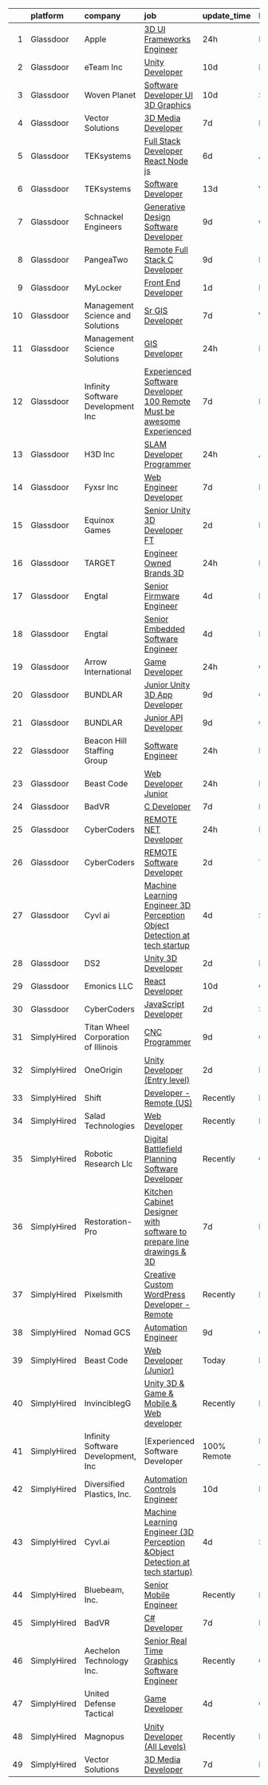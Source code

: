 

|    | platform    | company                             | job                                                                                                                                                                                                                                                                                                                                                                                                                                                                                                                                                                                                                                                                                                                                                                                                                                                                                                                                                                                                                                                                                                                                                                                                                                                                                                                                                                                                | update_time   | location              |
|---:|:------------|:------------------------------------|:---------------------------------------------------------------------------------------------------------------------------------------------------------------------------------------------------------------------------------------------------------------------------------------------------------------------------------------------------------------------------------------------------------------------------------------------------------------------------------------------------------------------------------------------------------------------------------------------------------------------------------------------------------------------------------------------------------------------------------------------------------------------------------------------------------------------------------------------------------------------------------------------------------------------------------------------------------------------------------------------------------------------------------------------------------------------------------------------------------------------------------------------------------------------------------------------------------------------------------------------------------------------------------------------------------------------------------------------------------------------------------------------------|:--------------|:----------------------|
|  1 | Glassdoor   | Apple                               | [3D UI Frameworks Engineer](https://www.glassdoor.com/partner/jobListing.htm?pos=110&ao=1110586&s=58&guid=0000018205c980aeaa935b536f0b4638&src=GD_JOB_AD&t=SR&vt=w&cs=1_69bb2c0f&cb=1657954468466&jobListingId=1008009138654&cpc=F41FEAB56D215062&jrtk=3-0-1g82sj07ukf33801-1g82sj08ggagu800-740bc62d46df2290--6NYlbfkN0BvKrLyj5gPmtZO9T8euul8TCxuuKNOtzRJOomxnwSEodTz2Bc-sPZlbtkML8D-m4oQhPFEr4JoDiWtrmkvOkV1ZeZt1Muek4EO_rVM0llkCDFJS_9uaxYJWiFKTl_FbjPnK4EOWOPfMIK8uW9YU4tGk4l-OSyYNAYfepmQO6JiCvFrSNIkKiKd3u9vg33xRE36tntYk4Jqb3PrHGclc46a0O0qeB0h4b3_VgxNlSP2D5a_YETpe9L9GXSIUpC4iLuIY6qeO11SNvt1HT8f5xnowaWIxBKUADEBmZ4IbCaEDWcSXsljOX26wj2GKo0Bw-gjAaA8xCU-tkqVY-WhLUsFyMgMD-SdIzzDF3uAGn2z_lGha2MDUN1fs_iyGkfKUMGflEAgZbxA7wV-orzNhN_Dz-yeLbmm9617zUPC5SCEIKfaDd8CId8V8DBAwJAEMHnrSZrhwahV2mJfipJIgDI0lyz4ca8XPbaDUiTNCNKVuXjVK3g9JUWh6SWv83gA7TSQurOSy_XoDf3mdEbCq9hCAgkeZO-_oeDRNRi-edNrg8XQbuyD4DNngbVJTb3IVLopkCgz-zd7jp1oMnYIdKWSu86K_a_wiBm_iwBbgu8HiA41X65MsLRv_Z-xUFoCOWldczUhouWepiQo8sxW4bzxPuJgpZbdv7vjBT8I7qMFZSQOs_LI_pauLsdlIUb2MtrblkiOYJBcpWdE7qmax-dBQ8icKCUkAb3Xyjhrw7PqlJxQMLJzFQ2erd8160vXIkUDVNLIEn52tzNG8iFYJA6CLHkpBvCbfqj1gBonIWjV2jduAAPli7tCejU6Ajvws6Ctk2rNrnIIpt0LYAnc4MexwCbSIqB3aiHeOvgOxZB4MfNPu6HbPzcUd02N7J6PzGFciWALZlJJk0ydxwmchgCFDnahe4hsL4i5tCXIGy2USLJTFAXe8ix2Z0D1NGzYCPnG-1ke109bOQ%3D%3D)                                                        | 24h           | Boulder, CO           |
|  2 | Glassdoor   | eTeam Inc                           | [Unity Developer](https://www.glassdoor.com/partner/jobListing.htm?pos=111&ao=1110586&s=58&guid=0000018205c980aeaa935b536f0b4638&src=GD_JOB_AD&t=SR&vt=w&ea=1&cs=1_20928850&cb=1657954468467&jobListingId=1007985414064&cpc=9908D8D4413DBB8A&jrtk=3-0-1g82sj07ukf33801-1g82sj08ggagu800-e4f5f2f77c7a5e27--6NYlbfkN0BrebvuryEatuNHUHZCAQUz0OnV0ltSPb-mADEOcHGVot9rTrxxekT_0oFh76gfC5mPXlbWNqmB225apfScfrCU2JrkwAS7ewq6yO6Haz_G-wU55LR7RRBedLF-9-2wWB-zpB5YeSZ4IwU1LLrhnPtAiQ9DRpiCdciqnutn4FeqqqxBf-2elZ3V7AfpppKr23Jp4EewEy_82QE4S3UrHPrVF0bxge8XAgViojdQl9Lk9M2Z6rHyJOHXx2XV-Hg92nAxXJx1CwYbNsRHNZrbiipE1nuMRcd9Z-RXXRCnLq4xeW84QdRxFv19cxh1VuR8qF4nXSbQPFIUXkv9q9MLLlkzoiskU7qiehdNwW10ShYOhwEcNgOW_8L7lcPh5v5lnACz8poMbNeCKq6jA9fWU6fAy8dsN6PbsUY990P7qGJD9gxiwKmQElhB9M5N7SHnY6HFFRHJ6xb7aI3W8rkInlRgu2c7uWmPTPMWpCjyLPwLv_iFPVhXGCi0Z5pxP6C8eUo%3D)                                                                                                                                                                                                                                                                                                                                                                                                                                                                                                                                           | 10d           | Remote                |
|  3 | Glassdoor   | Woven Planet                        | [Software Developer  UI 3D Graphics ](https://www.glassdoor.com/partner/jobListing.htm?pos=106&ao=1110586&s=58&guid=0000018205c980aeaa935b536f0b4638&src=GD_JOB_AD&t=SR&vt=w&ea=1&cs=1_fa3e74ba&cb=1657954468467&jobListingId=1007986416991&cpc=39BF0EDDD7C951CC&jrtk=3-0-1g82sj07ukf33801-1g82sj08ggagu800-45e24007f5f1396f--6NYlbfkN0DSgjPPcnEdvoK3uuxfISLALE6pB1FR7YSHOr_tSg5_QCn410VK5Ds4sai37YL-FnFSoIZqvE9RVYgU4zL2mlfJ_uFXv9xCsapT1JUXc56Sf65AsmN7g1lfrJd60L6aU9d3gZIf_D8CIwL1yA069_Fo_jYKHls2jd_9vSYBSvU59-ydQFe80vLv6hj7hchsE5_QDy8_qdTm1ijcnOdqYeA162Fg5_SoacTiUMr8RWy4HhsqKqSDpAiZzKw_cAZqhhDPniolCH7ha2eVBgL6lzTCAiH2aHklPGjnmxQLGVCvevAU18JUhQ7_crmcc2sCyQpZoVWvFf1K6wnPJzFhWJBbiLuvsbUb01fuS6V1zA_3sNh-7G9ob2ZykJASWDeYBHOKzlmzTIzAuxJWyD6U0mtWAjPU9PO9LgJfJOukaf8Cmww0WYA9m2cRNUUnpGj7s4IkD6SxgjkxiGEhOrgB-jQrbnYTV7yzH5APoPozHm0xyMhx6py20ZGL2yk8CRyM1I63GKfDmQ8UKZ6oHJ2MQj4Ur2VZyjSNg7SJedBY50TXVscrI67VS5huP_V4akXS5nNlOXkW2_jGJA%3D%3D)                                                                                                                                                                                                                                                                                                                                                                                                                                         | 10d           | San Francisco, CA     |
|  4 | Glassdoor   | Vector Solutions                    | [3D Media Developer](https://www.glassdoor.com/partner/jobListing.htm?pos=121&ao=1136043&s=58&guid=0000018205c980aeaa935b536f0b4638&src=GD_JOB_AD&t=SR&vt=w&cs=1_590a1502&cb=1657954468468&jobListingId=1007993677142&jrtk=3-0-1g82sj07ukf33801-1g82sj08ggagu800-8e6ab28496598dde-)                                                                                                                                                                                                                                                                                                                                                                                                                                                                                                                                                                                                                                                                                                                                                                                                                                                                                                                                                                                                                                                                                                                | 7d            | Remote                |
|  5 | Glassdoor   | TEKsystems                          | [Full Stack Developer  React Node js ](https://www.glassdoor.com/partner/jobListing.htm?pos=117&ao=1110586&s=58&guid=0000018205c980aeaa935b536f0b4638&src=GD_JOB_AD&t=SR&vt=w&cs=1_a5c6cb33&cb=1657954468468&jobListingId=1007994197078&cpc=47CFDC01B3F81FAC&jrtk=3-0-1g82sj07ukf33801-1g82sj08ggagu800-e5470a0c88ea5a8f--6NYlbfkN0AuKz8EBO1xHDEL7V2YF9xF3dC_I9B9i-Zw2Jh8clPMK9BxhHDJszxSyW718EipT5MlaGIjSuPp5ThcRqBXMXYGPTa03Ekk-65yCIpng8GrnZwI-xdKEpRv0ZmCj6anxiJ7czwOpXb1PgzGPNwQoOONxMJO8q6FFUY4ZKBspCjha5KoeZTS0ko45tQPRVFrQJ_vNfHSlLdQY8zzN0yNS-u910J_YAieGW0bD_QyzVd_COJyWH4hGjK-uMRF9LiE9HXfG-NaK_kfl007Fs0-QcjXMJEO7x4-4wwJLgjEYc8QqEkh2GZ3T_j-Ywr9iMGl18VF7kYzKSeveXrDJ_A0pkHVgCkg7qCBUqY9n-4Mdi85O9y4-z_dWQSAn3bJhWYQV3n-0ji84PNUhMoI8Tsdfug6jSANk5cLj2AFd4W80NAEDZV2cOMEQEGt22I6OJ7vbnGVVp4WkXcQri293G8HlX78LrUphYRORavhSiSDdycrrLWTeL233RTOI1F3WdVd9rkhhMUnsvANdJPQZ-H-CEp9YAhuztb-70mSVQ_zBX4e_K6Ll25rM07sIJGXIHg_L-9SnHAWQPUey1SdiIo4WW6SG9aeT-IEObjXrKVr7jZgYIvyLXgMDD_QygxTuQtmNqeN6eQiw-G6L7gC50tyrgUMiqOpAtQnltkZleqy0Z6uw38gpV0IbGBdU6wyEpibhoI2TRhB1sdqhlYm0D6HOHLZWpaMJ-WlWZF-e03eFl3roFLVMiD_uKiuN5UTnQsxlWEzNsowqaQ_rjzQZwa-4ynnD_w4U_AZOFv5H4MV_rDVtHyDZxZVcoD9f_or4JyoMAasJ9_mQv8Gsc1cqVW2yAE109U0WZvn5Yfq4DWykSUT6ngPQfj3uoTBlPqN3Xf9GC1IAGXzIxMMuPMBuc6w-GpPd1cQN7nfhkyG9BDnUi1_WaBVe3E6-meqoB_XNWBw7URBcv_jV_0tcA%3D%3D)                                             | 6d            | Atlanta, GA           |
|  6 | Glassdoor   | TEKsystems                          | [Software Developer](https://www.glassdoor.com/partner/jobListing.htm?pos=118&ao=1110586&s=58&guid=0000018205c980aeaa935b536f0b4638&src=GD_JOB_AD&t=SR&vt=w&cs=1_969e561b&cb=1657954468468&jobListingId=1007978836663&cpc=47CFDC01B3F81FAC&jrtk=3-0-1g82sj07ukf33801-1g82sj08ggagu800-bfa3dd6b28200f17--6NYlbfkN0AuKz8EBO1xHDEL7V2YF9xF3dC_I9B9i-Zw2Jh8clPMK9BxhHDJszxSyW718EipT5OBx_lnmj0Ujvb8C2pAVCBawXtZxjgdNqS_BLECfXQT_1ZZ4W5YfPY_0HJGzxvEiTHgUYFr3sUqKskdKMxruY7_5YR0wop9NtVZ82bUKn1VpnQ-dHOb6lKXXJflXXr3CNeKA0vGK6OSUE7W75rOHrm5K8r6liRFTSclXKTXjHssyHjVWspl3tpwqj4w_qTUCNm9UCjvC1x_rDSlVBuMnovrRhISWhDAeTyD9RuLckRV6z-PWC4tpPHrdPsiYaLCUwOerkW2TCVUEzLNFUcDlkeIuyjuZOSQa6ShD5EtHRTvG42Iws4UiWOxgwfKnCSYhWphzJtKhFBFJNR_47Fbpv0W1VV65zr-W2ELK4GDIOovAusxrDazgsLODOicR_p8S59yDQd7GWG8yKJgU8D2i8Ybf_M8HPQoQ1opQMyxypVJPVUsc4vrvJVbv0dQMmdlngxc1G615hoh2MgMFBZHQnVnaYaCdi7fcc0cD7EO48UU0QgHVYn7bCEvAdl_RV3lGaRf2r-UrA8RsTk3p4ccX8cIiWHdQY6ndBqdOl3To3MDQk_-Y7R_hgOSo8Vo7468_lVDNmAd7_Y3_h3hWk-M7ODMLIUyZA4W0D7wZBo7o6H--JVwykw0b0Guq0fK82fmpoi8edMtb8AuIbTXxWyr0Ot4Z57tqXUu0MogMQyqTgeCz9SAc0RdWUuvkQ5jpV2Disl2DGiAK_KmQeKrjH88LQvcZBkNmN7fKDcTxgmPY5EYVibR9LsjbT9-I3tNTlkDiHJTaQzpIx-wtHhr7JRA_S5t_HS8wf7ENORPz-JzTndSjoorjv5564leCOf3inTdLe0xf2On9sPPaxA8uE05ANnj_zAGWy1KTEpSH2J9kYDEA9OdZvE6i8U1yOD9bsB0firMyTUTHG3TDg%3D%3D)                                                               | 13d           | Wichita, KS           |
|  7 | Glassdoor   | Schnackel Engineers                 | [Generative Design Software Developer](https://www.glassdoor.com/partner/jobListing.htm?pos=101&ao=1110586&s=58&guid=0000018205c980aeaa935b536f0b4638&src=GD_JOB_AD&t=SR&vt=w&ea=1&cs=1_db11650a&cb=1657954468465&jobListingId=1007987458836&cpc=FC4EF002566A9691&jrtk=3-0-1g82sj07ukf33801-1g82sj08ggagu800-7e547bc3bbec425b--6NYlbfkN0BrTPNwjDoELvBVia9gkET74rNEsU_fi4RRK14NiMbuskwBmYiUl43ITcLe-zL9azDC2bpr2SCa5atbsWtVarJGFgRc_UdXsaXv9eSq5MhWIbYHXS2iNjxtl57jP_-YbQkWhoL7t-RZsYxZUoCrAWVDMEXxgRFdx9CQTy9-cnfIsIM4DpLEIpgy2J1BXSAbDoZPlEHCtevRXxsoBW9Q0azvw-FZ826lsHosO27dpQAIzs6cX4IVyCAzYbqOYki0VL0AAwate2rLksNlMW8AipOl5UX9KGQufQshmkAQ4dTPo0rh2Qm5kVXJDFqaThyG6datR79xdrYQjZRcfqLUusxbDDPvXRjnx_JjHiKxGjT5rLwXCyFMpwJyCRRtRYtikUzUG5t0_LkziFeoOA3CTNwviRuJbrIGbxIpyPC6RweH-zoLjwrLHG-sdN8piD9B3mO8LqcJJJCal3-GLlDVeFCy_GzjdWpzsHIE3TJGyGFZxBKWQwVZUgX97v1T2A_gTQKnVSqzGiyfyBZXJMscSBH6hMZydzNrZs4%3D)                                                                                                                                                                                                                                                                                                                                                                                                                                                                                      | 9d            | Omaha, NE             |
|  8 | Glassdoor   | PangeaTwo                           | [Remote Full Stack C  Developer](https://www.glassdoor.com/partner/jobListing.htm?pos=108&ao=1110586&s=58&guid=0000018205c980aeaa935b536f0b4638&src=GD_JOB_AD&t=SR&vt=w&cs=1_d8479357&cb=1657954468466&jobListingId=1007987822530&cpc=B576E40E3A51D23B&jrtk=3-0-1g82sj07ukf33801-1g82sj08ggagu800-b4681075ca74780a--6NYlbfkN0DNW2r_g_L4iYlqGxiHKsZQ9YGI4uo45ioTMb5HFAR8n6iDGHO1VjmvlIPbblnpE7ZtFBUYOjTuSl88U1jlK8KBNXypQKDW4Bo4bremIaL_2KQUJN-eXeaNSHEhinoUH7nP9bxEoLzuq5DJ5Nb9TgROI_7XQVUiJwM7zoMFyd7Euhr_f6gFbbZOdHOTvsHidr4xDlgTDPuS6mWBAYkbmSg-m8Oxr-M5A4xiD121772ok3RFX8E-A6D4gAgXHAy-7Eba4vPaDNKpFCp4x71bQ5GLinuupY9VubwiFJQ3xzuRxuEBRibXrpcN34uH7XJNvGMOfU3b3PBfIDCU7u_q9hIFwCgx4hrJQRNkYHZTYeB7fdH6GXZ8o-nvrfVl986IhQQRmT2en-Q94HsV1-SVsd-lIQ1tCOf17dEaskDXyl2PxtGeicxAen3rcS87C63Bb6CAk5fw46aR5OiB0kaMIXZttP4mL68mKJji1dQwap_TfJ5G9MCR7YgAn3sOCAV79NA%3D)                                                                                                                                                                                                                                                                                                                                                                                                                                                                                                                                 | 9d            | Daphne, AL            |
|  9 | Glassdoor   | MyLocker                            | [Front End Developer](https://www.glassdoor.com/partner/jobListing.htm?pos=128&ao=1136043&s=58&guid=0000018205c980aeaa935b536f0b4638&src=GD_JOB_AD&t=SR&vt=w&ea=1&cs=1_301f4ab0&cb=1657954468469&jobListingId=1008006138063&jrtk=3-0-1g82sj07ukf33801-1g82sj08ggagu800-62806aa80d6b26bd-)                                                                                                                                                                                                                                                                                                                                                                                                                                                                                                                                                                                                                                                                                                                                                                                                                                                                                                                                                                                                                                                                                                          | 1d            | Remote                |
| 10 | Glassdoor   | Management Science and Solutions    | [Sr  GIS Developer](https://www.glassdoor.com/partner/jobListing.htm?pos=102&ao=1110586&s=58&guid=0000018205c980aeaa935b536f0b4638&src=GD_JOB_AD&t=SR&vt=w&ea=1&cs=1_1ce45350&cb=1657954468465&jobListingId=1007993181729&cpc=459542F86C2FA7A2&jrtk=3-0-1g82sj07ukf33801-1g82sj08ggagu800-a9695d677b6a2142--6NYlbfkN0D788tVLZnHYB2JKTLmCXo4PydfvtZKcdbYx6lxKaz3Ivsieb2l0W2pmT-FnCBvTR_2KStkHn2n18Met3D4blVPB3VXfhj9WqCcKZXx2lqe6PNsKh2TVpT8N6_9mGIzwqC1aQ-9oxuxGHefqz2Hzn5Vi7fjIW9PAaonWuAqwN_JRMWxLAokTEh35qHHAVdiPYEB0t4o0zZhMtcv-bkt7Isxmstv31PtCyK6ELdljYDS6ELmrHLLhDpUXHP6g7XZ2W9onOVmf0FVCGZLFXQ2BqfdkLcEqJlXN92R15NmK2GnEKari7oAy8DXk0Ho7ECTWjWXy0gXbjnooUcz1YH6HmkIYNx3mmEWFFjSXMRGxZ639k2BEx1OY2iWaMDphv2Qt9TkheKp_3tDEJA9l0eT5uwzC6mtWJ29H1KBFRwSMpKPSTL_pBxpJoHS0NsQNVSUQfE9qaNT7GDXy35nqNDwZx8onVJ1bRhdhcMWu2rOXsqB1IZg2d9RWg1a4A9nmJtivC0%3D)                                                                                                                                                                                                                                                                                                                                                                                                                                                                                                                                         | 7d            | Washington, DC        |
| 11 | Glassdoor   | Management Science Solutions        | [GIS Developer](https://www.glassdoor.com/partner/jobListing.htm?pos=103&ao=1110586&s=58&guid=0000018205c980aeaa935b536f0b4638&src=GD_JOB_AD&t=SR&vt=w&ea=1&cs=1_b8cfc53e&cb=1657954468466&jobListingId=1008008426386&cpc=DED3C32E22E90A94&jrtk=3-0-1g82sj07ukf33801-1g82sj08ggagu800-f691534a5cb0defb--6NYlbfkN0D5EoDI19pzLD_ZoAvoqM1-O9qeTV9KvYbDAr1-bMzVcQf2IFddxPxdVpy7nU-eKPkVl2j_kXMp2VNSq6XAsCy1xL2FA03BOcK43qNTTXUwQ9ZVeX9oC2-ale2ASakUlZrh_Mk8ZWIt_Nb-3BN0sZjtTDXt05vzuqMIqGR_7P_gsEFFUBVItSBf_XrVMIA1d92Fxa2EaEbm3u4R9IdYcMvl7EN2TTAFimH5i1uIZpVg0gLNZqV75NuAwAfOjODnGdLouooo692zvcAIHbhNsFYateuDhYC3d6EhVGLewYQIJWKPL2m5-eKw-V_rQEdV-LlXSGs7zet8HT5xGmXMtFALy-PjSEULKW_Ygr5Z8fvKWBif9RqVQtZIkjLsERLIu1uuvXsUA7bobrJ46Oo9f8W1e_7SW0Xj1H1p2SmBBM4xtpIokJHYrHsgveti92Ld-NTxB0z4f3E86xJX2NB60o4yA2V7uG2xNjtgSCFWfddhyTZMeXKXK9sgt2QP-H8qf63x_3F9z5jB1A%3D%3D)                                                                                                                                                                                                                                                                                                                                                                                                                                                                                                                               | 24h           | Herndon, VA           |
| 12 | Glassdoor   | Infinity Software Development  Inc  | [Experienced Software Developer 100  Remote Must be awesome Experienced](https://www.glassdoor.com/partner/jobListing.htm?pos=107&ao=1110586&s=58&guid=0000018205c980aeaa935b536f0b4638&src=GD_JOB_AD&t=SR&vt=w&ea=1&cs=1_54840e3a&cb=1657954468467&jobListingId=1007993394974&cpc=56C4EA4A1A191A49&jrtk=3-0-1g82sj07ukf33801-1g82sj08ggagu800-eac65cdda7870806--6NYlbfkN0DXKDYI_yepg0NlIxbNRNpLYk6-xAUlLi5O8UrMeMQSh3pNpjdiW1Sf8S7F-R7ry5FRXc-juaRw04YKabKgxk8-6Iru4SUJLBmPhkQiSB2TipXdLRwztxZIGFPW1Q4dowMoeyW0CQZCb3NDnlQrFdAgvHBP5WPEDsrbrqIc9s6hXIaXGTBynWm7xz1TuoFFnYZrTcKcDwlilDvHbfSN3EatcYTcyLnwHi8t13LCkatZ4ANtrN_XK3MyqiABQjctQNNBBzwET9g-Pp6OCwrJforgbTa88EasunS4SkIq8d1x88yALRpUV3vSaTHRJQlzrs5k_VCMAzpWCx6El4WgDOsuUruB2FnhD3wdoIicBSCU5DWx0zYYcI1PmxWse39d-ChjZC22y-c6caxggGliCmKkHtMOJ_xOpMDmHz7rbf4ICWgH99sVYBjxht9cN-Ihcfb5A1jj9x8O8O9bnJZUaIzKJCjZ0lspANbPwkFdxac-dE46y8TToa8tx2ZYZswQKy-6CDjaaf4UCMy0QCQrv4rQLpU-z3efOI2QDzYFEaic267ZFmIXl79rbvuT5mrGXJI%3D)                                                                                                                                                                                                                                                                                                                                                                                                                    | 7d            | Remote                |
| 13 | Glassdoor   | H3D  Inc                            | [SLAM Developer Programmer](https://www.glassdoor.com/partner/jobListing.htm?pos=105&ao=1110586&s=58&guid=0000018205c980aeaa935b536f0b4638&src=GD_JOB_AD&t=SR&vt=w&ea=1&cs=1_b21806da&cb=1657954468466&jobListingId=1008008514010&cpc=CA5E2B5B7F82281C&jrtk=3-0-1g82sj07ukf33801-1g82sj08ggagu800-5537fc3e7733a8e5--6NYlbfkN0C_kYFcWe4Im3TRdUSuZqhyeMxyATEL5ulxS1hc4rSp6uKqNyxQYFVsQKMFZziBSJ4VVuNJK6yjH_GYAtsTrze1Qz6f4gXqsCRSNFF7QtgPCkfZ1LDRuY6iL-qy01m_njHQ5NguFAnKepn7DqBh6iK6SQil1RNdjY6g5p0OF-GiGKpi1nUh1co2KdAT1kVRsxJ_-BRbgYtnj0ziuIzK_qjji9ljRRtZgPOaOWpsrEsKWGVYH3sApNchlUChzZkmQNk_ByUIWs9RJOmOywu7GGH78NtRPkCbGdq2I_DEytN5A81jd-B3UVJAo2R_3q9n-SxEdK5Uryr2Igh8UQH7Mb7kuiLgP1fOy_9SbRgNeLw5ARDik5b1a4TkMnPEgNURWhEfkx9xQHqfE4bq1lbp8U3TQ0d52AOAavvVhlKjCL38apdgIXOYL_FwM1lQCanpvkEnb562eREVmBECg-JUKM0xy5V8wDWE_MhcAlrrMjqhTbbvhoKDzmrfev1u4gAwQz5ixc8YpAG84w%3D%3D)                                                                                                                                                                                                                                                                                                                                                                                                                                                                                                                   | 24h           | Ann Arbor, MI         |
| 14 | Glassdoor   | Fyxsr Inc                           | [Web Engineer Developer](https://www.glassdoor.com/partner/jobListing.htm?pos=127&ao=1136043&s=58&guid=0000018205c980aeaa935b536f0b4638&src=GD_JOB_AD&t=SR&vt=w&ea=1&cs=1_71f41f4b&cb=1657954468469&jobListingId=1007993460236&jrtk=3-0-1g82sj07ukf33801-1g82sj08ggagu800-97a31c3b0656655e-)                                                                                                                                                                                                                                                                                                                                                                                                                                                                                                                                                                                                                                                                                                                                                                                                                                                                                                                                                                                                                                                                                                       | 7d            | Houston, TX           |
| 15 | Glassdoor   | Equinox Games                       | [Senior Unity 3D Developer  FT ](https://www.glassdoor.com/partner/jobListing.htm?pos=123&ao=1136043&s=58&guid=0000018205c980aeaa935b536f0b4638&src=GD_JOB_AD&t=SR&vt=w&ea=1&cs=1_9b29e3fe&cb=1657954468468&jobListingId=1008003082129&jrtk=3-0-1g82sj07ukf33801-1g82sj08ggagu800-998934cf1a1a27dd-)                                                                                                                                                                                                                                                                                                                                                                                                                                                                                                                                                                                                                                                                                                                                                                                                                                                                                                                                                                                                                                                                                               | 2d            | Remote                |
| 16 | Glassdoor   | TARGET                              | [Engineer   Owned Brands 3D](https://www.glassdoor.com/partner/jobListing.htm?pos=125&ao=1136043&s=58&guid=0000018205c980aeaa935b536f0b4638&src=GD_JOB_AD&t=SR&vt=w&cs=1_108dd200&cb=1657954468468&jobListingId=1008007564528&jrtk=3-0-1g82sj07ukf33801-1g82sj08ggagu800-93c1d1327f80894d-)                                                                                                                                                                                                                                                                                                                                                                                                                                                                                                                                                                                                                                                                                                                                                                                                                                                                                                                                                                                                                                                                                                        | 24h           | Minneapolis, MN       |
| 17 | Glassdoor   | Engtal                              | [Senior Firmware Engineer](https://www.glassdoor.com/partner/jobListing.htm?pos=116&ao=1110586&s=58&guid=0000018205c980aeaa935b536f0b4638&src=GD_JOB_AD&t=SR&vt=w&ea=1&cs=1_1bb619f1&cb=1657954468468&jobListingId=1007997749854&cpc=32EE424DE2B657EB&jrtk=3-0-1g82sj07ukf33801-1g82sj08ggagu800-f352fd73ebb209b7--6NYlbfkN0B7Z8t6fEMDh_BTkcJVPNJicKvZQEBTy5HSwyHa20ewqmyfWNXjNsfvmtdqiCQm-EwkGVhWC41tiQN2mrC4JIHXkbo0d9lIRyVttaPD5n4y0YB2JTrKS8Xs-UojCRzAQwoJnDd55hQ_pVUPu4o1f5GskgQLgBiwmvKf8p3NXDyAG4x17QdoMSExGb1pWsV4vBAgoTT19sQ0HBjICQ_wUdhDJhsYIXNXUrBGDnGKvBnrpE7JcR5KbnPKmhLQQHn_Uri8ayGlUTk5uN7Sa09mUpBCN_7sxsjEU_2d2pNhGjxjliYnsumP_WSylPhZl30Nk0zMSZXl6Sb_kqgpr0UmFRDC_wcHanAkvDaRwqJwkAtQsq_JMLkO4r50wfyIAtPBXDrTvBLPNpNdyMUliBFg5WnMlDDRTVuGNnEWCy8XL-wtkl8orh1oLtjThjUKLaz0ewHYqseAHVMHIL9TOMxEP7nqhWaYuDWr8UPrPbNu-RnXp5UdgKWX5fqQVX1MnDpiCR_aHRlp9HneRN-Qdbs3I-tW)                                                                                                                                                                                                                                                                                                                                                                                                                                                                                                                | 4d            | Remote                |
| 18 | Glassdoor   | Engtal                              | [Senior Embedded Software Engineer](https://www.glassdoor.com/partner/jobListing.htm?pos=119&ao=1110586&s=58&guid=0000018205c980aeaa935b536f0b4638&src=GD_JOB_AD&t=SR&vt=w&ea=1&cs=1_0318938b&cb=1657954468468&jobListingId=1007997824843&cpc=3BA4CE39D5B5DEF5&jrtk=3-0-1g82sj07ukf33801-1g82sj08ggagu800-82d6f23704817a50--6NYlbfkN0B7Z8t6fEMDh_BTkcJVPNJicKvZQEBTy5HSwyHa20ewqmyfWNXjNsfvmtdqiCQm-Exwe_wbqNu0QcFeivMAlMSODOnjPIM4O5KHHcFOrvF3nZ7IR0TS_3NafrLNa-GRmrCLDBAWYCfr-3yabP6jYzArtLUwaDuZHeZnwhhiPjv9hMRAdwv-Rdt9ASIuz4idRbzHwr9JFBweJ8QTdih3mdLmubfNAp8J4Ad5xD9pWXGIHQ0qd861z994TPnXTTnIW3Pb10iucwvK3imf10FUZVRFQOjz-rs91GsZPwUkysqm8dQtO2YXv6y33scyKxbaJKWrbkqxvFDrYRYHcTWSoBkakNFC-ewmUiVGcdTk4Nrsafjoqcyu5py9gNPGFCAJRm_FTNDVMhQGa-61zxIaAn5znNO7U5BB4BG-sNq_rpD394bdhqkMQ_gH5ecEswFD6fqoPZjtkYsgy-H8iX_UHScQN32_po-Zre_diCVWAIqh5i09PyohIlvbjw3yR7Xolb0YlFR7Z3_FsYFGqppKEaa2)                                                                                                                                                                                                                                                                                                                                                                                                                                                                                                       | 4d            | Remote                |
| 19 | Glassdoor   | Arrow International                 | [Game Developer](https://www.glassdoor.com/partner/jobListing.htm?pos=109&ao=1110586&s=58&guid=0000018205c980aeaa935b536f0b4638&src=GD_JOB_AD&t=SR&vt=w&ea=1&cs=1_67d0f8b1&cb=1657954468467&jobListingId=1008008494479&cpc=654405A9B1E0A9F5&jrtk=3-0-1g82sj07ukf33801-1g82sj08ggagu800-8ae01c0f36fe9a0d--6NYlbfkN0Cs_GljMRtxZWq9EeVFiOrfb1E8GU_w2DWk6sAisfzPocODJL1mpd4Pf6XwmzHYX5uVFaZl639YvIUhf-SKfDp7rCWLf-RZZ2tRwus04HweTWsFzpbwwAPxyTadbN7Ao1EH0iw7oUONHlCoEN-l4WPfkkqi9NCtWOn6VRIglnoiBhCpXXAV8Ff-B8nSzZq6J3F8GHyJuwr2PnGO2OwG5JHikEJQfRgeMU43y1PIjDPLemS3XS6LumuAvw629rs0ijvfFAGmO1lU2W3nbg4v0AmNcslffma_qDI0Zi67ypBfmhLsubq-PNZzFI74zkXdQsj7pW_aETbf6EAgCUdbjfZkqw722XBLdCJuKmbEHe9zjqxgZAgb2er_cT3jasl_Kmlbq1oGGYXpDEmWe0wxMtffs1azskFP67yAVhf1ZQpdAixHFnnFVSrT85yQdXS-CzSBSzX8X5fvkKrhwqCQ1BGIphTqTzM-88I%3D)                                                                                                                                                                                                                                                                                                                                                                                                                                                                                                                                                                            | 24h           | Greenville, NC        |
| 20 | Glassdoor   | BUNDLAR                             | [Junior Unity 3D App Developer](https://www.glassdoor.com/partner/jobListing.htm?pos=130&ao=1136043&s=58&guid=0000018205c980aeaa935b536f0b4638&src=GD_JOB_AD&t=SR&vt=w&cs=1_ae514c7f&cb=1657954468469&jobListingId=1007986583896&jrtk=3-0-1g82sj07ukf33801-1g82sj08ggagu800-50f9f1a49298fc1d-)                                                                                                                                                                                                                                                                                                                                                                                                                                                                                                                                                                                                                                                                                                                                                                                                                                                                                                                                                                                                                                                                                                     | 9d            | Chicago, IL           |
| 21 | Glassdoor   | BUNDLAR                             | [Junior API Developer](https://www.glassdoor.com/partner/jobListing.htm?pos=126&ao=1136043&s=58&guid=0000018205c980aeaa935b536f0b4638&src=GD_JOB_AD&t=SR&vt=w&cs=1_36ba51f4&cb=1657954468468&jobListingId=1007986583910&jrtk=3-0-1g82sj07ukf33801-1g82sj08ggagu800-bfbacfb04bfee550-)                                                                                                                                                                                                                                                                                                                                                                                                                                                                                                                                                                                                                                                                                                                                                                                                                                                                                                                                                                                                                                                                                                              | 9d            | Chicago, IL           |
| 22 | Glassdoor   | Beacon Hill Staffing Group          | [Software Engineer](https://www.glassdoor.com/partner/jobListing.htm?pos=113&ao=1110586&s=58&guid=0000018205c980aeaa935b536f0b4638&src=GD_JOB_AD&t=SR&vt=w&ea=1&cs=1_8da0cc32&cb=1657954468467&jobListingId=1008008936162&cpc=5EFBB0462F9C6B7A&jrtk=3-0-1g82sj07ukf33801-1g82sj08ggagu800-f0124955d19a41e1--6NYlbfkN0AEoGMyuqqa4fuJ8ioA0yHILhRJp52EdX7fBgN-aGi6iM2GDh1lJ9NOUQwg-HKPdM_n6ohZcjPO6ffBg4IAS1C13nZoEj4LkNIcYyw9Zmswz-EGQ5LZ0Gv1mV2y3l_vhGaXVJN2K2SfmB4E-r2emFofyMSM3d9B9-w1CvDIKPhDZJgLGhCOEWkAPiow8Jd2CqIyAlySLmtUELtBkLkmqMsf5GllvjI4jXGlzDpj1PvvczSAuOvqQrjVfQVm6T2G0L_WSdVPcmUqPapl1QVUO5_GktI0dBw0C6u7Y2AVASxnVs_gm6up4xz0RUO-nel3K_ZGltTQtXJ-K6upiLOHzfsI6Va48FtYi9VghZ8-liWh41lkvjI1XqeUIXUGFwj8Eh88xnZPdQFiStuxie5sY_YgoN1z3hHmeFlRy2Z3O4wYRWPyMUfZqStJSbmliCzYVxxxAkAIJFFRENM7iiG3XIq3-BhPy6no8HG1KMhjiVVmusH7gUijuskQrmYMH7nd0BvZSpnsyiMMBOHhorN1pt9Y7xct4yCRrQ0-1kXMve2kb6zTR5fc9YLn)                                                                                                                                                                                                                                                                                                                                                                                                                                                                                       | 24h           | Remote                |
| 23 | Glassdoor   | Beast Code                          | [Web Developer  Junior ](https://www.glassdoor.com/partner/jobListing.htm?pos=120&ao=1136043&s=58&guid=0000018205c980aeaa935b536f0b4638&src=GD_JOB_AD&t=SR&vt=w&ea=1&cs=1_0f3cd852&cb=1657954468468&jobListingId=1008007539723&jrtk=3-0-1g82sj07ukf33801-1g82sj08ggagu800-c8e957f991a44925-)                                                                                                                                                                                                                                                                                                                                                                                                                                                                                                                                                                                                                                                                                                                                                                                                                                                                                                                                                                                                                                                                                                       | 24h           | Fort Walton Beach, FL |
| 24 | Glassdoor   | BadVR                               | [C  Developer](https://www.glassdoor.com/partner/jobListing.htm?pos=124&ao=1136043&s=58&guid=0000018205c980aeaa935b536f0b4638&src=GD_JOB_AD&t=SR&vt=w&ea=1&cs=1_96a5d145&cb=1657954468468&jobListingId=1007993870109&jrtk=3-0-1g82sj07ukf33801-1g82sj08ggagu800-32f6b856d5d3b74e-)                                                                                                                                                                                                                                                                                                                                                                                                                                                                                                                                                                                                                                                                                                                                                                                                                                                                                                                                                                                                                                                                                                                 | 7d            | Remote                |
| 25 | Glassdoor   | CyberCoders                         | [REMOTE    NET Developer](https://www.glassdoor.com/partner/jobListing.htm?pos=112&ao=1110586&s=58&guid=0000018205c980aeaa935b536f0b4638&src=GD_JOB_AD&t=SR&vt=w&ea=1&cs=1_15f1ef99&cb=1657954468467&jobListingId=1008008701966&cpc=F4EED0218A761C36&jrtk=3-0-1g82sj07ukf33801-1g82sj08ggagu800-32609025d60cc9ca--6NYlbfkN0CpFJQzrgRR8WqXWK1qKKEqALWJw739KlKqr2H-MSI4eoBlI4EFrmor2FYZMP3muM1oRu76nIrQEWrq-nzECdAveoNzwYlYWLzN6FQ4mInq0W_-MeaT-7q-6mQjMIk3ofMYQAN8w-QNHGRYnyg0u8Gi4SmT_SpBxCpmUhy3NrjLgskUtGxFMJhOvkaatxlReWo-ctUt-qlocUK8kjWr-J1olAywFBiW4TwvBkMDpw5m2RlWX1TBWSGomJtstDQGF8dxkQ0l7POrSj8F-gb1cgSRCFpMTO5_yMFJEG9y_-kHv3NPZQEr8VHT2CRm8vRVaEALpDThU8DWHuamxuTpycY5sdmfgtFDd5YxcMtc_tjGoqOYr0sRruSmF8qr4CEUrnQPW6K5HNsuDTYP4taNbjX8r4TYYR-DOKUc1-Tmld8_mM5kvWqK6LGao8btzHbEyeq4HHxO9LZYax7Te-BM2CmH040ZIllB6gm3y21FfUENLI2RK4gFIbS2hZL21Sv44uMzkgYVUw2HD6NIV-hQHoxWHBaZzHs1BM6UkVLTk362SZOdpGrZBtbjxq7b2roHylhd6_iu3SbaNQj2gadozkUHoSHiTM5cEwxNnA-z5GyOGUU2jZZxe4pyuOl8xFVsrlPEbIjooh-fX1V875UMUm3Fq8MquU13cI5sMK0B6XpeAr5Cq7c0uhp65In6-p2T8NHSuG5wHck-J6ZIsLqFd0HQty_JSJ0rWqzELP_rIK4eYS22w4aM8_i6MEcr02vxBGO3drYs1bkFdSH2qJp7KDskvJltgHMUO_flW-kuFYFNRxYvyiAC5hWzmJ97ZjI_GDmH7LCSuYJK57Zy3NB4ZYcKPZXCDNHWU1EP2bpeFiepnD4dg17MKTIvsusj7nm1WDnCX768nJvgu43Tzm39-2O3waW0RzFON0kDxeSynTZImBtykV0ZBixpylO97wnMC39cIVa6SMr-VK7BM14BoePYTSrgurIrJvphTAwL41uTb8OQXBc5AnxB)                 | 24h           | Mountain View, CA     |
| 26 | Glassdoor   | CyberCoders                         | [REMOTE Software Developer](https://www.glassdoor.com/partner/jobListing.htm?pos=115&ao=1110586&s=58&guid=0000018205c980aeaa935b536f0b4638&src=GD_JOB_AD&t=SR&vt=w&ea=1&cs=1_5306f4cc&cb=1657954468468&jobListingId=1008003038599&cpc=FB7E4A1762AE5BEC&jrtk=3-0-1g82sj07ukf33801-1g82sj08ggagu800-e6a49d835f9104d5--6NYlbfkN0CpFJQzrgRR8WqXWK1qKKEqALWJw739KlKqr2H-MSI4eoBlI4EFrmor2FYZMP3muM0j5H2zccCLKs0pERBYqLB69WHjFGzSeaDBlSQcXAJIGsGVz6SDOpq3l8aj7lTUmyYm2s7iG-1_MpeleW6rDM5Ge1--zgOAtSX1-A__wT_8VB8MC3G9SJvxJOF4ByInTapB_gHLonn6_cRuatx-AkxMPQrdxFZtuzZ5tQiLK4atZt7gcFn_AB8Bxfnxpx2YGne9BZKFoj5mFLYyo95I-YQgZhm4fyexzN7k46hvcmm7vkzpp3oTUl_dJko7bcg6HMatGt8PdOKfk4rCnwzLMhy57pow9-zH21jGHE9bfJbFcEGSY5QdhKm3T9fRixWx7Y58Pc3lf76nw3ZdvQrYlBcY_bO2L1l4t6Qy6kaLiS_qm4VBDCXXAaj9OvfxAWVcHLMnVY37GRKSQr43gvoYSVxkoz8NrWRdgFqO-qVAe7qWWu7u63iFripWUp_oyjA1jOKXtDdJC9lYher4izhdW6Pe5YFLORTn1Bw_iKGVlBu-3lLhRCXo2a46D0uGkSmq1yS2Vy52F1dmeojQ4YTnoaLoeQWHXlDHmL9uqm3E44HZneRhSDHgZh9XyxS1RN1i3h_stgHO1Iv9fhIOg3-ZF53MUSGZBOMylynajZeBzL-NjACc-T_xLJ8gefMxJYsaUAluEcq1JYrXrpvnN3OAXOB1qzdFK_sa2b48HbLsrw4SZyZfBpTSFdzyJGq5YdRApjYJK93_JtA68eDz17fMq00N7jC56ragE1a4s_Cmf1vGwM5EnlFyAoyRJxjY2Q8bITSwx8yfZgqHSWqd2saaW_q9aSiuk-g4kz7EmxAbsBnolQ2GR8uITIZlA0DsBXKobGeFfB_iMvf9oLMeO5JgRNuqpS7Zk9dh32anuoHENMMYHHGzLhI26rRQtNYkwSyvtbiCtA7ZYz72VSOGFKJsP61sqZ60wmcaY1InyOtyET2iH44nt6dd_SGgV8dx2k3xp8Y%3D) | 2d            | Tampa, FL             |
| 27 | Glassdoor   | Cyvl ai                             | [Machine Learning Engineer  3D Perception  Object Detection at tech startup ](https://www.glassdoor.com/partner/jobListing.htm?pos=129&ao=1136043&s=58&guid=0000018205c980aeaa935b536f0b4638&src=GD_JOB_AD&t=SR&vt=w&ea=1&cs=1_b856b705&cb=1657954468469&jobListingId=1007998236962&jrtk=3-0-1g82sj07ukf33801-1g82sj08ggagu800-7be2808d16d0faf1-)                                                                                                                                                                                                                                                                                                                                                                                                                                                                                                                                                                                                                                                                                                                                                                                                                                                                                                                                                                                                                                                  | 4d            | Somerville, MA        |
| 28 | Glassdoor   | DS2                                 | [Unity 3D Developer](https://www.glassdoor.com/partner/jobListing.htm?pos=104&ao=1110586&s=58&guid=0000018205c980aeaa935b536f0b4638&src=GD_JOB_AD&t=SR&vt=w&ea=1&cs=1_0e9d0947&cb=1657954468466&jobListingId=1008003789277&cpc=45DC3EB807283E85&jrtk=3-0-1g82sj07ukf33801-1g82sj08ggagu800-3dc75a4ae4966aae--6NYlbfkN0BKZiTU3MWSf2834NP8-BeeJRmueELpPi8r1E1YtrvsfHIZFXDrlmQ558dKnDmfieoIbn97QAPoRW-TZ4mkqvqP2tqzRnsaUdrNmaIPkW_IKr_b80_HPUsdUYmP5ZWsVs3gTiWr6j4NWSiCx2g7a77tRh7VYoXUMP1SO6_vUSlwwpxN9kSPQ8zkeoI6vKaYPNC-Rs4gFVfKVPzXpYDfsOH-pT9ius48zWNNzF8imhRiD--hEwcDGPd8YFmSjYwYFvIDeX7VDHeifKQkLjeZHgjD01eER_-h9kM9yESy22KY1zivKHdDcSeB5iBfiSXNA_f7v5ayoAo91m4fph_QDaINEwXV8H8mxmFMIz7RvXOcIq2lOaxr54Nff1mvKZ0VJG3DFYKEPkCYfmdBYz8UIynn05dHR20k_3aiwhGcHpirI1K4TEGZJLLR5PLqzGO7nf5jKVh_3NpPuUc8gJRsm-NrI9YocskFNQI8gjP54VvP69TQHsytIMFkbicfjP6ozvuJ9BSUZW7NvQ%3D%3D)                                                                                                                                                                                                                                                                                                                                                                                                                                                                                                                          | 2d            | Niceville, FL         |
| 29 | Glassdoor   | Emonics LLC                         | [React Developer](https://www.glassdoor.com/partner/jobListing.htm?pos=122&ao=1136043&s=58&guid=0000018205c980aeaa935b536f0b4638&src=GD_JOB_AD&t=SR&vt=w&ea=1&cs=1_a689c7fc&cb=1657954468468&jobListingId=1007985018336&jrtk=3-0-1g82sj07ukf33801-1g82sj08ggagu800-5cbd975220b7b84d-)                                                                                                                                                                                                                                                                                                                                                                                                                                                                                                                                                                                                                                                                                                                                                                                                                                                                                                                                                                                                                                                                                                              | 10d           | Ohio City, OH         |
| 30 | Glassdoor   | CyberCoders                         | [JavaScript Developer](https://www.glassdoor.com/partner/jobListing.htm?pos=114&ao=1110586&s=58&guid=0000018205c980aeaa935b536f0b4638&src=GD_JOB_AD&t=SR&vt=w&ea=1&cs=1_8f79e550&cb=1657954468468&jobListingId=1008003038428&cpc=6FC5BA77C9A4CD78&jrtk=3-0-1g82sj07ukf33801-1g82sj08ggagu800-51cfb9307bf8d986--6NYlbfkN0CpFJQzrgRR8WqXWK1qKKEqALWJw739KlKqr2H-MSI4eoBlI4EFrmor2FYZMP3muM0j5H2zccCLKjxNXi7pGyBypUwueuCYR7fzGW5SiG2ugKWP90M9oyfV7YRmJG4Xo50IKMJCDxTTtchZ0Vnu0y4-ZzgQ1d6RdQRXT79y0EMEtBiFK_Yd0SmFoaXz9ZNgjuDBR4nwV1D1iIMyA7GmomJvPeMnKNlDmm8wTqS7o52sX0V3F4siiG5FpvOreFXrFewmW-AkKg-BYg9CeL088J9lAGG9NVOF7PuajoiHIYIE0C8Xf1ech995JxQMqo9KTldVJiY9sfeF0jy7UJYKL_yg6NwScvXcJur7dlOD7IjAVwKRSUotz1GMuNxYaoPkZ7TSYr-Srw6jUWGtUIpl4ruXuNMymU_Jv2yax0_BBz4-mnjMEKIMKqVZHT9bHYfwkMBwFj8pQh8JjzySXSFkX8bThI8XqwaZxJqfBhbUV3_HsGaJFyEm8fU9gN7aP32DLqdMNWn5j0SPitECH_EbuH8jp28sLwoym77aNImkUVa7Tl9N5zepTOvFhvZTAHwDJFMUPRMksmXjoRGJEWQxTf6q_uWSqlMo9xPvanwmqz_wt6xnoJ7IYIh0l8S_53EChFU4lbTA6oRpvIAZ2D0K-WoP6lubm4ry4-9cN_MGS6YiPTWMfFUtwVLCc4gmKHSOoO9-cFY96XhqBfs6nAS4ao9ctoX8H4y4lCYLigsaWbIMNAqfFgtu1xgjWFZjTMjO6CGtBTJsIZAM867X5ZSwIVSHyzDpFIMDHlan0KqAtAj3FmRUsv41drCXA2wiUXjYTTfEoor1oClyCokFx6MhWYx-TZeQBMvEDmkD0xMwqgwlqizxJU09KkRCuERIvb-4J1bDJ-VHVzFucQFWl4MwvJHs1e2tVyT5Ho4NvZwhW2I7y2EkvAkqfkkemy6BfnDIRglR1jmbhAI8RrcJ7bwZp1pwg8FXDA6H53c%3D)                                      | 2d            | San Diego, CA         |
| 31 | SimplyHired | Titan Wheel Corporation of Illinois | [CNC Programmer](https://www.simplyhired.com/job/0IlW7tQmN98zbzn7i8y2KSf3H1Bov9z9U-ARJ_43YEn-Ymoxm0Hn7A?q=3d+developer)                                                                                                                                                                                                                                                                                                                                                                                                                                                                                                                                                                                                                                                                                                                                                                                                                                                                                                                                                                                                                                                                                                                                                                                                                                                                            | 9d            | Quincy, IL            |
| 32 | SimplyHired | OneOrigin                           | [Unity Developer (Entry level)](https://www.simplyhired.com/job/S1fkfTVwLBIkaZMoNyltL8mr5PGAyoMnX67GlXliptvZdvJaLVYHHg?q=3d+developer)                                                                                                                                                                                                                                                                                                                                                                                                                                                                                                                                                                                                                                                                                                                                                                                                                                                                                                                                                                                                                                                                                                                                                                                                                                                             | 2d            | Norwalk, CT           |
| 33 | SimplyHired | Shift                               | [Developer - Remote (US)](https://www.simplyhired.com/job/uqWIPJt-3cs0b3T8N4r9Cmgyf4vNsNSBl7Y1cg9jAPPOHzJHS237iw?q=3d+developer)                                                                                                                                                                                                                                                                                                                                                                                                                                                                                                                                                                                                                                                                                                                                                                                                                                                                                                                                                                                                                                                                                                                                                                                                                                                                   | Recently      | Remote                |
| 34 | SimplyHired | Salad Technologies                  | [Web Developer](https://www.simplyhired.com/job/fEMPgcKNxpB0cCe-jDu1MB6uMKhqgkk1q_c6S4LV1jYvW-eFPXhMzQ?q=3d+developer)                                                                                                                                                                                                                                                                                                                                                                                                                                                                                                                                                                                                                                                                                                                                                                                                                                                                                                                                                                                                                                                                                                                                                                                                                                                                             | Recently      | Remote                |
| 35 | SimplyHired | Robotic Research Llc                | [Digital Battlefield Planning Software Developer](https://www.simplyhired.com/job/uxo8U8O3SsQyk042tb3jw7PYybX9tQdrBCVCeY8QdugI2CsOsamUVg?q=3d+developer)                                                                                                                                                                                                                                                                                                                                                                                                                                                                                                                                                                                                                                                                                                                                                                                                                                                                                                                                                                                                                                                                                                                                                                                                                                           | Recently      | Clarksburg, MD        |
| 36 | SimplyHired | Restoration-Pro                     | [Kitchen Cabinet Designer with software to prepare line drawings & 3D](https://www.simplyhired.com/job/VQ-X2HgT9vkFGSrFPlYqGeifGi7sx8cPp2LyugKgOBaKG2icf3EkrQ?q=3d+developer)                                                                                                                                                                                                                                                                                                                                                                                                                                                                                                                                                                                                                                                                                                                                                                                                                                                                                                                                                                                                                                                                                                                                                                                                                      | 7d            | Remote                |
| 37 | SimplyHired | Pixelsmith                          | [Creative Custom WordPress Developer - Remote](https://www.simplyhired.com/job/CSMe5ZOiD_hcyiyf1R0d0crfmboeiyB266PClwOQXhmqnPgx6T0RvA?q=3d+developer)                                                                                                                                                                                                                                                                                                                                                                                                                                                                                                                                                                                                                                                                                                                                                                                                                                                                                                                                                                                                                                                                                                                                                                                                                                              | Recently      | Remote                |
| 38 | SimplyHired | Nomad GCS                           | [Automation Engineer](https://www.simplyhired.com/job/0MSRg4QFJMq72JCHVjyYFT1ge1Zipw_ugn2XrXGdA9oDVV4GrjSopw?q=3d+developer)                                                                                                                                                                                                                                                                                                                                                                                                                                                                                                                                                                                                                                                                                                                                                                                                                                                                                                                                                                                                                                                                                                                                                                                                                                                                       | 9d            | Columbia Falls, MT    |
| 39 | SimplyHired | Beast Code                          | [Web Developer (Junior)](https://www.simplyhired.com/job/gY0SoeHx-aCJ9i34aWFRYqF-Plvqma36YZYxz-48sByPnY_KSBjULw?q=3d+developer)                                                                                                                                                                                                                                                                                                                                                                                                                                                                                                                                                                                                                                                                                                                                                                                                                                                                                                                                                                                                                                                                                                                                                                                                                                                                    | Today         | Fort Walton Beach, FL |
| 40 | SimplyHired | InvinciblegG                        | [Unity 3D & Game & Mobile & Web developer](https://www.simplyhired.com/job/JvjCBN1uXXI4Hf6zDT7cVkoXayetcou7pd27hoYPuosFEwxU6wrIrA?q=3d+developer)                                                                                                                                                                                                                                                                                                                                                                                                                                                                                                                                                                                                                                                                                                                                                                                                                                                                                                                                                                                                                                                                                                                                                                                                                                                  | Recently      | Bethesda, MD          |
| 41 | SimplyHired | Infinity Software Development, Inc  | [Experienced Software Developer|100% Remote|Must be awesome!Experienced](https://www.simplyhired.com/job/q3Uzis_m0Ke50kLQCKwnKjQUc4W4FXWhbzcDg76ZXyEgywyWOqL7-A?q=3d+developer)                                                                                                                                                                                                                                                                                                                                                                                                                                                                                                                                                                                                                                                                                                                                                                                                                                                                                                                                                                                                                                                                                                                                                                                                                    | 7d            | Remote                |
| 42 | SimplyHired | Diversified Plastics, Inc.          | [Automation Controls Engineer](https://www.simplyhired.com/job/F7TpmrLs8IrAuHSJJxnEic5kDVRISIpWCmjVW-9XoEv5IbaLG7F-Hw?q=3d+developer)                                                                                                                                                                                                                                                                                                                                                                                                                                                                                                                                                                                                                                                                                                                                                                                                                                                                                                                                                                                                                                                                                                                                                                                                                                                              | 10d           | Missoula, MT          |
| 43 | SimplyHired | Cyvl.ai                             | [Machine Learning Engineer (3D Perception &Object Detection at tech startup)](https://www.simplyhired.com/job/rYEmX5gfpr-kR-Daqr-d7kr11hfABMZrV6N-mKa2U6DNiqbVG54QKQ?q=3d+developer)                                                                                                                                                                                                                                                                                                                                                                                                                                                                                                                                                                                                                                                                                                                                                                                                                                                                                                                                                                                                                                                                                                                                                                                                               | 4d            | Somerville, MA        |
| 44 | SimplyHired | Bluebeam, Inc.                      | [Senior Mobile Engineer](https://www.simplyhired.com/job/xJChIcymtiVXNZSc3ZQoZRxicUdBbX9jXXPtViLjv85lewCbbeqinQ?q=3d+developer)                                                                                                                                                                                                                                                                                                                                                                                                                                                                                                                                                                                                                                                                                                                                                                                                                                                                                                                                                                                                                                                                                                                                                                                                                                                                    | Recently      | Dallas, TX            |
| 45 | SimplyHired | BadVR                               | [C# Developer](https://www.simplyhired.com/job/yResg5fOOutELm6UG4GvySDaO4hTSDAaTl3h4ozsgOqhvGw6WTRn7g?q=3d+developer)                                                                                                                                                                                                                                                                                                                                                                                                                                                                                                                                                                                                                                                                                                                                                                                                                                                                                                                                                                                                                                                                                                                                                                                                                                                                              | 7d            | Remote                |
| 46 | SimplyHired | Aechelon Technology Inc.            | [Senior Real Time Graphics Software Engineer](https://www.simplyhired.com/job/rcdIZu0u86YflWDJtkQswNVvTN3B-3L7qF5--HTYfTqZ6vl6sJ-lpA?q=3d+developer)                                                                                                                                                                                                                                                                                                                                                                                                                                                                                                                                                                                                                                                                                                                                                                                                                                                                                                                                                                                                                                                                                                                                                                                                                                               | Recently      | Overland Park, KS     |
| 47 | SimplyHired | United Defense Tactical             | [Game Developer](https://www.simplyhired.com/job/Xi0pflfTrR32dtFcV4SYghbF-SVy2M7ftRSQFqQQk3sQsCHuyyDdDQ?q=3d+developer)                                                                                                                                                                                                                                                                                                                                                                                                                                                                                                                                                                                                                                                                                                                                                                                                                                                                                                                                                                                                                                                                                                                                                                                                                                                                            | 4d            | Costa Mesa, CA        |
| 48 | SimplyHired | Magnopus                            | [Unity Developer (All Levels)](https://www.simplyhired.com/job/vPypX05jFCjXy9ymS1tlMhP8Zpx81wwzBDbU2anSTS_WypcGgAQCYg?q=3d+developer)                                                                                                                                                                                                                                                                                                                                                                                                                                                                                                                                                                                                                                                                                                                                                                                                                                                                                                                                                                                                                                                                                                                                                                                                                                                              | Recently      | Los Angeles, CA       |
| 49 | SimplyHired | Vector Solutions                    | [3D Media Developer](https://www.simplyhired.com/job/t1EQ6Fr2e2LogVjEw8QG2qQU9gD1bjHmJ1dk0BZomg8YkKvM9VV-Jg?q=3d+developer)                                                                                                                                                                                                                                                                                                                                                                                                                                                                                                                                                                                                                                                                                                                                                                                                                                                                                                                                                                                                                                                                                                                                                                                                                                                                        | 7d            | Remote                |
